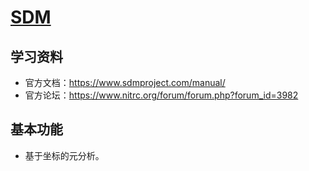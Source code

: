 # [SDM](https://www.sdmproject.com/)

## 学习资料

* 官方文档：<https://www.sdmproject.com/manual/>
* 官方论坛：<https://www.nitrc.org/forum/forum.php?forum_id=3982>

## 基本功能

* 基于坐标的元分析。


